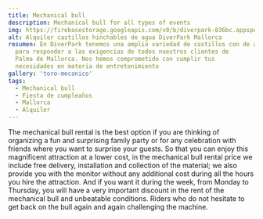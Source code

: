 ```yaml
---
title: Mechanical bull 
description: Mechanical bull for all types of events
img: https://firebasestorage.googleapis.com/v0/b/diverpark-836bc.appspot.com/o/toro-mecanico%2Ftoro-mecanico5.jpg?alt=media&token=c469bfb4-ed1b-47f3-83b0-a087baf3aa42
alt: Alquiler castillos hinchables de agua DiverPark Mallorca
resumen: En DiverPark tenemos una amplia variedad de castillos con de agua
  para responder a las exigencias de todos nuestros clientes de
  Palma de Mallorca. Nos hemos comprometido con cumplir tus
  necesidades en materia de entretenimiento
gallery: 'toro-mecanico'
tags: 
  - Mechanical bull 
  - Fiesta de cumpleaños
  - Mallorca
  - Alquiler
---
```


The mechanical bull rental is the best option if you are thinking of organizing a fun and surprising family party or for any celebration with friends where you want to surprise your guests. So that you can enjoy this magnificent attraction at a lower cost, in the mechanical bull rental price we include free delivery, installation and collection of the material; we also provide you with the monitor without any additional cost during all the hours you hire the attraction. And if you want it during the week, from Monday to Thursday, you will have a very important discount in the rent of the mechanical bull and unbeatable conditions. Riders who do not hesitate to get back on the bull again and again challenging the machine.